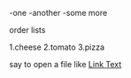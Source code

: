 -one
-another
   -some more

order lists

1.cheese
2.tomato
3.pizza

say to open a file like 
[Link Text](https://www.google.com)